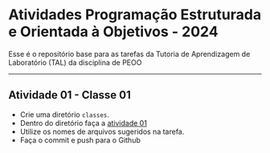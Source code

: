 # Atividades Programação Estruturada e Orientada à Objetivos - 2024

Esse é o repositório base para as tarefas da Tutoria de Aprendizagem de Laboratório (TAL) da disciplina de PEOO

---

## Atividade 01 - Classe 01

- Crie uma diretório `classes`.
- Dentro do diretório faça a [atividade 01](docs/atividade-01.md)
- Utilize os nomes de arquivos sugeridos na tarefa.
- Faça o commit e push para o Github
